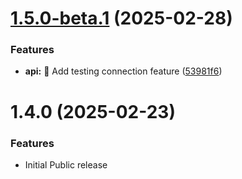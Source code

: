 # [1.5.0-beta.1](https://github.com/mguyard/pydiagral/compare/v1.4.0...v1.5.0-beta.1) (2025-02-28)


### Features

* **api:** 🚀 Add testing connection feature ([53981f6](https://github.com/mguyard/pydiagral/commit/53981f6bdb8b797b7f4408fbaf2264b66a58ab38))

# 1.4.0 (2025-02-23)

### Features

- Initial Public release
